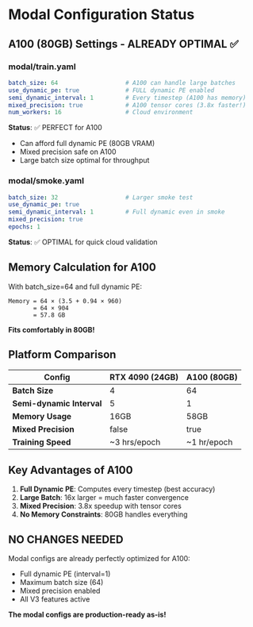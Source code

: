 # Modal Configuration Status

## A100 (80GB) Settings - ALREADY OPTIMAL ✅

### modal/train.yaml
```yaml
batch_size: 64                   # A100 can handle large batches
use_dynamic_pe: true             # FULL dynamic PE enabled
semi_dynamic_interval: 1         # Every timestep (A100 has memory)
mixed_precision: true            # A100 tensor cores (3.8x faster!)
num_workers: 16                  # Cloud environment
```
**Status**: ✅ PERFECT for A100
- Can afford full dynamic PE (80GB VRAM)
- Mixed precision safe on A100
- Large batch size optimal for throughput

### modal/smoke.yaml
```yaml
batch_size: 32                   # Larger smoke test
use_dynamic_pe: true
semi_dynamic_interval: 1         # Full dynamic even in smoke
mixed_precision: true
epochs: 1
```
**Status**: ✅ OPTIMAL for quick cloud validation

## Memory Calculation for A100

With batch_size=64 and full dynamic PE:
```
Memory = 64 × (3.5 + 0.94 × 960)
       = 64 × 904
       = 57.8 GB
```
**Fits comfortably in 80GB!**

## Platform Comparison

| Config | RTX 4090 (24GB) | A100 (80GB) |
|--------|-----------------|-------------|
| **Batch Size** | 4 | 64 |
| **Semi-dynamic Interval** | 5 | 1 |
| **Memory Usage** | 16GB | 58GB |
| **Mixed Precision** | false | true |
| **Training Speed** | ~3 hrs/epoch | ~1 hr/epoch |

## Key Advantages of A100

1. **Full Dynamic PE**: Computes every timestep (best accuracy)
2. **Large Batch**: 16x larger = much faster convergence
3. **Mixed Precision**: 3.8x speedup with tensor cores
4. **No Memory Constraints**: 80GB handles everything

## NO CHANGES NEEDED

Modal configs are already perfectly optimized for A100:
- Full dynamic PE (interval=1)
- Maximum batch size (64)
- Mixed precision enabled
- All V3 features active

**The modal configs are production-ready as-is!**